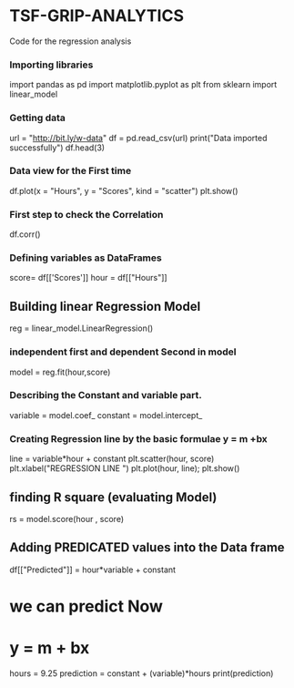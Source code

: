 # TSF-GRIP-ANALYTICS
Code for the regression analysis 

### Importing libraries
import pandas as pd
import matplotlib.pyplot as plt
from sklearn import linear_model

### Getting data
url = "http://bit.ly/w-data"
df = pd.read_csv(url)
print("Data imported successfully")
df.head(3)

### Data view for the First time
df.plot(x = "Hours", y = "Scores", kind = "scatter")
plt.show()

### First step to check the Correlation
df.corr()

### Defining variables as DataFrames
score= df[['Scores']]
hour = df[["Hours"]]


## Building linear Regression Model
reg = linear_model.LinearRegression()
### independent first and dependent Second in model
model = reg.fit(hour,score)

### Describing the Constant and variable part.
variable = model.coef_
constant = model.intercept_

### Creating Regression line by the basic formulae y = m +bx
line = variable*hour + constant
plt.scatter(hour, score)
plt.xlabel("REGRESSION LINE ")
plt.plot(hour, line);
plt.show()

## finding R square (evaluating Model)
rs = model.score(hour , score)

## Adding PREDICATED values into the Data frame
df[["Predicted"]] = hour*variable + constant
# we can predict Now
# y = m + bx
hours = 9.25
prediction = constant + (variable)*hours
print(prediction)

